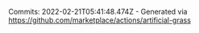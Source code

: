 Commits: 2022-02-21T05:41:48.474Z - Generated via https://github.com/marketplace/actions/artificial-grass
<br>
